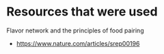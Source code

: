 # Resources that were used

Flavor network and the principles of food pairing
- https://www.nature.com/articles/srep00196